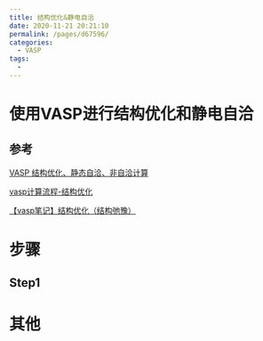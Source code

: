 ```yaml
---
title: 结构优化&静电自洽
date: 2020-11-21 20:21:10
permalink: /pages/d67596/
categories: 
  - VASP
tags: 
  - 
---
```


# 使用VASP进行结构优化和静电自洽





## 参考

[VASP 结构优化、静态自洽、非自洽计算](https://blog.csdn.net/kyang_823/article/details/59110848)

[vasp计算流程-结构优化](https://cndaqiang.github.io/2018/01/23/vasp-step1/)

[【vasp笔记】结构优化（结构弛豫）](https://blog.csdn.net/flowingsand/article/details/103656692)

# 步骤

## Step1





# 其他

